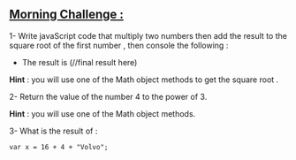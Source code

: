 ## <a href='#morning-challenge' id='morning-challenge'>Morning Challenge : </a>

1- Write javaScript code that multiply two numbers then add the result to the square root of the first number , then console the following :

- The result is (//final result here)

**Hint** : you will use one of the Math object methods to get the square root .

2- Return the value of the number 4 to the power of 3.

**Hint** : you will use one of the Math object methods.

3- What is the result of :

```
var x = 16 + 4 + "Volvo";
```
